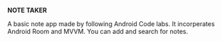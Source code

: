 <b>NOTE TAKER</b>

<p>A basic note app made by following Android Code labs. It incorperates Android Room and MVVM. You can add and search for notes.</p>
